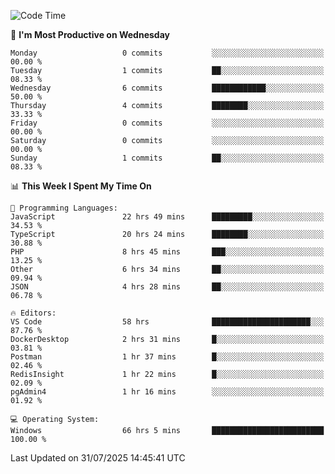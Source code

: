 <!--START_SECTION:waka-->
![Code Time](http://img.shields.io/badge/Code%20Time-5%2C448%20hrs%2038%20mins-blue)

📅 **I'm Most Productive on Wednesday** 

```text
Monday                   0 commits           ░░░░░░░░░░░░░░░░░░░░░░░░░   00.00 % 
Tuesday                  1 commits           ██░░░░░░░░░░░░░░░░░░░░░░░   08.33 % 
Wednesday                6 commits           ████████████░░░░░░░░░░░░░   50.00 % 
Thursday                 4 commits           ████████░░░░░░░░░░░░░░░░░   33.33 % 
Friday                   0 commits           ░░░░░░░░░░░░░░░░░░░░░░░░░   00.00 % 
Saturday                 0 commits           ░░░░░░░░░░░░░░░░░░░░░░░░░   00.00 % 
Sunday                   1 commits           ██░░░░░░░░░░░░░░░░░░░░░░░   08.33 % 
```


📊 **This Week I Spent My Time On** 

```text
💬 Programming Languages: 
JavaScript               22 hrs 49 mins      █████████░░░░░░░░░░░░░░░░   34.53 % 
TypeScript               20 hrs 24 mins      ████████░░░░░░░░░░░░░░░░░   30.88 % 
PHP                      8 hrs 45 mins       ███░░░░░░░░░░░░░░░░░░░░░░   13.25 % 
Other                    6 hrs 34 mins       ██░░░░░░░░░░░░░░░░░░░░░░░   09.94 % 
JSON                     4 hrs 28 mins       ██░░░░░░░░░░░░░░░░░░░░░░░   06.78 % 

🔥 Editors: 
VS Code                  58 hrs              ██████████████████████░░░   87.76 % 
DockerDesktop            2 hrs 31 mins       █░░░░░░░░░░░░░░░░░░░░░░░░   03.81 % 
Postman                  1 hr 37 mins        █░░░░░░░░░░░░░░░░░░░░░░░░   02.46 % 
RedisInsight             1 hr 22 mins        █░░░░░░░░░░░░░░░░░░░░░░░░   02.09 % 
pgAdmin4                 1 hr 16 mins        ░░░░░░░░░░░░░░░░░░░░░░░░░   01.92 % 

💻 Operating System: 
Windows                  66 hrs 5 mins       █████████████████████████   100.00 % 
```


 Last Updated on 31/07/2025 14:45:41 UTC
<!--END_SECTION:waka-->

